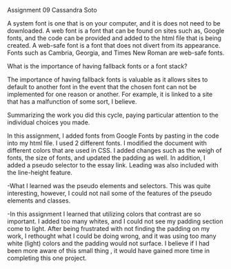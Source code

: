 Assignment 09
Cassandra Soto


A system font is one that is on your computer, and it is does not need to be downloaded. A web font is a font that can be found on sites such as, Google fonts, and the code can be provided and added to the html file that is being created. A web-safe font is a font that does not divert from its appearance. Fonts such as Cambria, Georgia, and Times New Roman are web-safe fonts.

What is the importance of having fallback fonts or a font stack?

The importance of having fallback fonts is valuable as it allows sites to default to another font in the event that the chosen font can not be implemented for one reason or another. For example, it is linked to a site that has a malfunction of some sort, I believe.


Summarizing the work you did this cycle, paying particular attention to the individual choices you made.

In this assignment, I added fonts from Google Fonts by pasting in the code into my html file. I used 2 different fonts. I modified the document with different colors that are used in CSS. I added changes such as the weigh of fonts, the size of fonts, and updated the padding as well. In addition, I added a pseudo selector to the essay link. Leading was also included with the line-height feature.  

-What I learned was the pseudo elements and selectors. This was quite interesting, however, I could not nail some of the features of the pseudo elements and classes.  

-In this assignment I learned that utilizing colors that contrast are so important. I added too many whites, and I could not see my padding section come to light. After being frustrated with not finding the padding on my work, I rethought what I could be doing wrong, and it was using too many white (light) colors and the padding would not surface. I believe if I had been more aware of this small thing , it would have gained more time in completing this one project.

